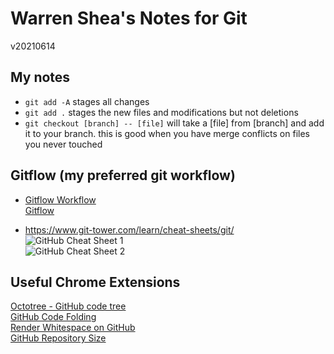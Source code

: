 # Warren Shea's Notes for Git
v20210614

## My notes
* `git add -A` stages all changes
* `git add .` stages the new files and modifications but not deletions
* `git checkout [branch] -- [file]` will take a [file] from [branch] and add it to your branch. this is good when you have merge conflicts on files you never touched

## Gitflow (my preferred git workflow)

* [Gitflow Workflow](https://www.atlassian.com/git/tutorials/comparing-workflows/gitflow-workflow) \
[Gitflow](https://wac-cdn.atlassian.com/dam/jcr:cc0b526e-adb7-4d45-874e-9bcea9898b4a/04%20Hotfix%20branches.svg?cdnVersion=1655)

* https://www.git-tower.com/learn/cheat-sheets/git/ \
![GitHub Cheat Sheet 1](https://www.git-tower.com/learn/cheat-sheets/git/git-cheat-sheet-large01.png) \
![GitHub Cheat Sheet 2](https://www.git-tower.com/learn/cheat-sheets/git/git-cheat-sheet-large02.png)

## Useful Chrome Extensions

[Octotree - GitHub code tree](https://chrome.google.com/webstore/detail/octotree-github-code-tree/bkhaagjahfmjljalopjnoealnfndnagc) \
[GitHub Code Folding](https://chrome.google.com/webstore/detail/github-code-folding/lefcpjbffalgdcdgidjdnmabfenecjdf) \
[Render Whitespace on GitHub](https://chrome.google.com/webstore/detail/render-whitespace-on-gith/ifdbipohclgnokjgpejhnbjdlgjkkhom?hl=en) \
[GitHub Repository Size](https://chrome.google.com/webstore/detail/github-repository-size/apnjnioapinblneaedefcnopcjepgkci?hl=en)